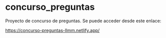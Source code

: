 # concurso_preguntas
Proyecto de concurso de preguntas. 
Se puede acceder desde este enlace:

https://concurso-preguntas-llmm.netlify.app/
